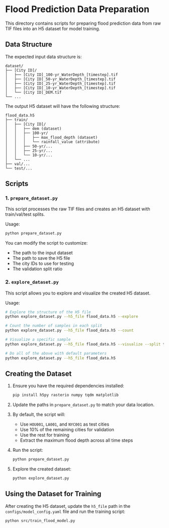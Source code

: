 # Flood Prediction Data Preparation

This directory contains scripts for preparing flood prediction data from raw TIF files into an H5 dataset for model training.

## Data Structure

The expected input data structure is:

```
dataset/
├── [City ID]/
│   ├── [City ID]_100-yr_WaterDepth_[timestep].tif
│   ├── [City ID]_50-yr_WaterDepth_[timestep].tif
│   ├── [City ID]_25-yr_WaterDepth_[timestep].tif
│   ├── [City ID]_10-yr_WaterDepth_[timestep].tif
│   └── [City ID]_DEM.tif
└── ...
```

The output H5 dataset will have the following structure:

```
flood_data.h5
├── train/
│   ├── [City ID]/
│   │   ├── dem (dataset)
│   │   ├── 100-yr/
│   │   │   ├── max_flood_depth (dataset)
│   │   │   └── rainfall_value (attribute)
│   │   ├── 50-yr/...
│   │   ├── 25-yr/...
│   │   └── 10-yr/...
│   └── ...
├── val/...
└── test/...
```

## Scripts

### 1. `prepare_dataset.py`

This script processes the raw TIF files and creates an H5 dataset with train/val/test splits.

Usage:
```bash
python prepare_dataset.py
```

You can modify the script to customize:
- The path to the input dataset
- The path to save the H5 file
- The city IDs to use for testing
- The validation split ratio

### 2. `explore_dataset.py`

This script allows you to explore and visualize the created H5 dataset.

Usage:
```bash
# Explore the structure of the H5 file
python explore_dataset.py --h5_file flood_data.h5 --explore

# Count the number of samples in each split
python explore_dataset.py --h5_file flood_data.h5 --count

# Visualize a specific sample
python explore_dataset.py --h5_file flood_data.h5 --visualize --split test --city HOU001 --rainfall 100-yr

# Do all of the above with default parameters
python explore_dataset.py --h5_file flood_data.h5
```

## Creating the Dataset

1. Ensure you have the required dependencies installed:
   ```bash
   pip install h5py rasterio numpy tqdm matplotlib
   ```

2. Update the paths in `prepare_dataset.py` to match your data location.

3. By default, the script will:
   - Use `HOU001`, `LA001`, and `NYC001` as test cities
   - Use 10% of the remaining cities for validation
   - Use the rest for training
   - Extract the maximum flood depth across all time steps

4. Run the script:
   ```bash
   python prepare_dataset.py
   ```

5. Explore the created dataset:
   ```bash
   python explore_dataset.py
   ```

## Using the Dataset for Training

After creating the H5 dataset, update the `h5_file` path in the `configs/model_config.yaml` file and run the training script:

```bash
python src/train_flood_model.py
``` 